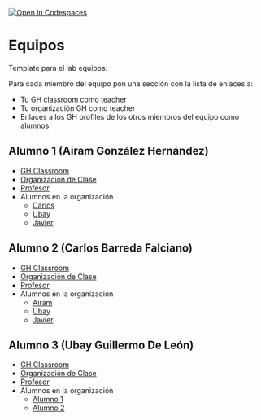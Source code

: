 [![Open in Codespaces](https://classroom.github.com/assets/launch-codespace-7f7980b617ed060a017424585567c406b6ee15c891e84e1186181d67ecf80aa0.svg)](https://classroom.github.com/open-in-codespaces?assignment_repo_id=12700325)
# Equipos

Template para el lab equipos.

Para cada miembro del equipo  pon una sección con la lista de enlaces a:

* Tu GH classroom como teacher
* Tu organización GH como teacher
* Enlaces a los GH profiles de los otros miembros del equipo como alumnos

## Alumno 1 (Airam González Hernández)

* [GH Classroom](https://classroom.github.com/classrooms/149101458-ull-mfp-aet-2324-alu0100615975)
* [Organización de Clase](https://github.com/ull-mfp-aet-2324-alu0100615975)
* [Profesor](https://github.com/falcon47)
* Alumnos en la organización
  * [Carlos](https://github.com/alu0100596113)
  * [Ubay](https://github.com/Ubaygdl)
  * [Javier](https://github.com/alu0100825145)

## Alumno 2 (Carlos Barreda Falciano)

* [GH Classroom]()
* [Organización de Clase](https://github.com/ull-mfp-aet-2324-alu0100596113)
* [Profesor](https://github.com/alu0100596113)
* Alumnos en la organización
  * [Airam](https://github.com/falcon47)  
  * [Ubay](https://github.com/Ubaygdl)
  * [Javier](https://github.com/alu0100825145)

## Alumno 3 (Ubay Guillermo De León)

* [GH Classroom]()
* [Organización de Clase]()
* [Profesor]()
* Alumnos en la organización
  * [Alumno 1]()
  * [Alumno 2]()

